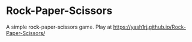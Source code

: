 # Rock-Paper-Scissors
 A simple rock-paper-scissors game. Play at https://yash1rj.github.io/Rock-Paper-Scissors/
